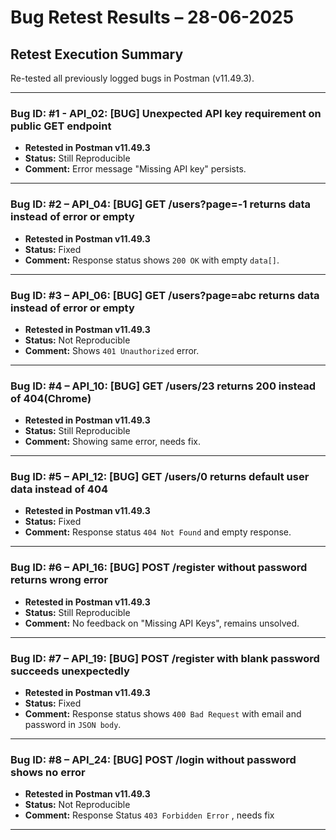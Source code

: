# Bug Retest Results – 28-06-2025

## Retest Execution Summary
Re-tested all previously logged bugs in Postman (v11.49.3).

---

### Bug ID: #1 - API_02: [BUG] Unexpected API key requirement on public GET endpoint
- **Retested in Postman v11.49.3**  
- **Status:** Still Reproducible  
- **Comment:** Error message "Missing API key" persists.

---

### Bug ID: #2 – API_04: [BUG] GET /users?page=-1 returns data instead of error or empty
- **Retested in Postman v11.49.3**  
- **Status:** Fixed  
- **Comment:** Response status shows `200 OK` with empty `data[]`.

---

### Bug ID: #3 – API_06: [BUG] GET /users?page=abc returns data instead of error or empty
- **Retested in Postman v11.49.3**  
- **Status:** Not Reproducible  
- **Comment:** Shows `401 Unauthorized` error.

---

### Bug ID: #4 – API_10: [BUG] GET /users/23 returns 200 instead of 404(Chrome)
- **Retested in Postman v11.49.3**  
- **Status:** Still Reproducible  
- **Comment:** Showing same error, needs fix.

---

### Bug ID: #5 – API_12: [BUG] GET /users/0 returns default user data instead of 404
- **Retested in Postman v11.49.3**  
- **Status:** Fixed  
- **Comment:** Response status `404 Not Found` and empty response.

---

### Bug ID: #6 – API_16: [BUG] POST /register without password returns wrong error
- **Retested in Postman v11.49.3**  
- **Status:** Still Reproducible  
- **Comment:** No feedback on "Missing API Keys", remains unsolved.

---

### Bug ID: #7 – API_19: [BUG] POST /register with blank password succeeds unexpectedly
- **Retested in Postman v11.49.3**  
- **Status:** Fixed  
- **Comment:** Response status shows `400 Bad Request` with email and password in `JSON body`.

---

### Bug ID: #8 – API_24: [BUG] POST /login without password shows no error
- **Retested in Postman v11.49.3**  
- **Status:** Not Reproducible  
- **Comment:** Response Status `403 Forbidden Error` , needs fix

---
 

